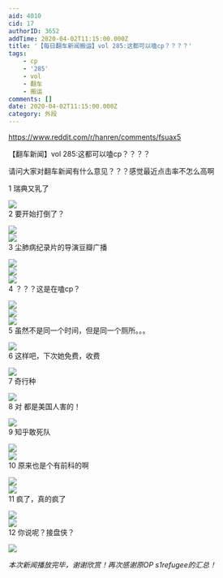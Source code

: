 ```yaml
---
aid: 4010
cid: 17
authorID: 3652
addTime: 2020-04-02T11:15:00.000Z
title: '【每日翻车新闻搬运】vol 285:这都可以嗑cp？？？？'
tags:
    - cp
    - '285'
    - vol
    - 翻车
    - 搬运
comments: []
date: 2020-04-02T11:15:00.000Z
category: 外段
---
```


https://www.reddit.com/r/hanren/comments/fsuax5

【翻车新闻】vol 285:这都可以嗑cp？？？？

请问大家对翻车新闻有什么意见？？？感觉最近点击率不怎么高啊

1 瑞典又乳了

![](https://images.weserv.nl/?url=https%3A%2F%2Fpreview.redd.it%2Fgdpiv3mzg5q41.jpg%3Fwidth%3D386%26format%3Dpjpg%26auto%3Dwebp%26s%3D025638590180da401acfe22da4727c2f9e70690f)  
2 要开始打倒了？

![](https://images.weserv.nl/?url=https%3A%2F%2Fpreview.redd.it%2Fze0shzlzg5q41.jpg%3Fwidth%3D750%26format%3Dpjpg%26auto%3Dwebp%26s%3D0cf662d259ed431f039b7acf02aade1179bf50a9)  
![](https://images.weserv.nl/?url=https%3A%2F%2Fpreview.redd.it%2F1hlw65mzg5q41.jpg%3Fwidth%3D747%26format%3Dpjpg%26auto%3Dwebp%26s%3Db9c75ffe12b65f49a0cf6c39ad619c6f3a5a3204)  
3 尘肺病纪录片的导演豆瓣广播

![](https://images.weserv.nl/?url=https%3A%2F%2Fpreview.redd.it%2Fo8dcc5mzg5q41.jpg%3Fwidth%3D720%26format%3Dpjpg%26auto%3Dwebp%26s%3Dacfcb5f8a3b4c6c5beb283e9ce40be699405d92f)  
![](https://images.weserv.nl/?url=https%3A%2F%2Fpreview.redd.it%2Fps485wlzg5q41.jpg%3Fwidth%3D720%26format%3Dpjpg%26auto%3Dwebp%26s%3D12fb814e723109969f6831c7cb6fe733566ed5f6)  
![](https://images.weserv.nl/?url=https%3A%2F%2Fpreview.redd.it%2F3m0nn3mzg5q41.jpg%3Fwidth%3D1229%26format%3Dpjpg%26auto%3Dwebp%26s%3D17132cfac3f81cd879e9a1ac362ea4bfdb660a4f)  
4 ？？？这是在嗑cp？

![](https://images.weserv.nl/?url=https%3A%2F%2Fpreview.redd.it%2F05ps4ylzg5q41.jpg%3Fwidth%3D360%26format%3Dpjpg%26auto%3Dwebp%26s%3D194bbf5db26237265ecfbc1680b027914e6cb12d)  
![](https://images.weserv.nl/?url=https%3A%2F%2Fpreview.redd.it%2Fd8oznxlzg5q41.jpg%3Fwidth%3D360%26format%3Dpjpg%26auto%3Dwebp%26s%3Db8d236f7140f80590d7d4d9b6af72aabfc52871a)  
![](https://images.weserv.nl/?url=https%3A%2F%2Fpreview.redd.it%2F7skrvvlzg5q41.jpg%3Fwidth%3D360%26format%3Dpjpg%26auto%3Dwebp%26s%3D1cf6a29cd3f6a99051ffe2e125526478d36ddd64)  
5 虽然不是同一个时间，但是同一个厕所。。。

![](https://images.weserv.nl/?url=https%3A%2F%2Fpreview.redd.it%2Fq7gpdwlzg5q41.jpg%3Fwidth%3D591%26format%3Dpjpg%26auto%3Dwebp%26s%3Dfea28dc385eee2aaf9dce02e284f747c9e526606)  
6 这样吧，下次她免费，收费

![](https://images.weserv.nl/?url=https%3A%2F%2Fpreview.redd.it%2Fnyu6y3mzg5q41.jpg%3Fwidth%3D877%26format%3Dpjpg%26auto%3Dwebp%26s%3D881b1d57a96ca3e903f86789fb31e8e26bf44c2b)  
7 奇行种

![](https://images.weserv.nl/?url=https%3A%2F%2Fpreview.redd.it%2Fwkawbxlzg5q41.jpg%3Fwidth%3D1080%26format%3Dpjpg%26auto%3Dwebp%26s%3Daec59559d7de42dc0b1e525f03cb05abda5ac177)  
8 对 都是美国人害的！

![](https://images.weserv.nl/?url=https%3A%2F%2Fpreview.redd.it%2Fbro1owlzg5q41.jpg%3Fwidth%3D991%26format%3Dpjpg%26auto%3Dwebp%26s%3Dff902dca7a24db7b10e5fed51e6ae4a45fa6a725)  
9 知乎敢死队

![](https://images.weserv.nl/?url=https%3A%2F%2Fpreview.redd.it%2Fxc6i0ylzg5q41.png%3Fwidth%3D675%26format%3Dpng%26auto%3Dwebp%26s%3Dead202f9bd009a70a5e891f47c604624edb623ae)  
![](https://images.weserv.nl/?url=https%3A%2F%2Fpreview.redd.it%2Fqymq76mzg5q41.png%3Fwidth%3D667%26format%3Dpng%26auto%3Dwebp%26s%3D91cf37a71f56334e05762ca9826f73781c0aaf95)  
10 原来也是个有前科的啊

![](https://images.weserv.nl/?url=https%3A%2F%2Fpreview.redd.it%2Fs7btcylzg5q41.jpg%3Fwidth%3D614%26format%3Dpjpg%26auto%3Dwebp%26s%3Dbb95a5c65b19532f804369f423436edc25eabc4e)  
![](https://images.weserv.nl/?url=https%3A%2F%2Fpreview.redd.it%2Fzj21l3mzg5q41.jpg%3Fwidth%3D1024%26format%3Dpjpg%26auto%3Dwebp%26s%3De9325ed5cf3ba965ecf95bbfdd8700d6d3c5a504)  
11 疯了，真的疯了

![](https://images.weserv.nl/?url=https%3A%2F%2Fpreview.redd.it%2F7bdlywlzg5q41.jpg%3Fwidth%3D1235%26format%3Dpjpg%26auto%3Dwebp%26s%3D489f878678066cccd335350933ef387a30280707)  
![](https://images.weserv.nl/?url=https%3A%2F%2Fpreview.redd.it%2Frm9wezlzg5q41.jpg%3Fwidth%3D754%26format%3Dpjpg%26auto%3Dwebp%26s%3D957b02facb09b12f01fd09be608a9907cdeb0a67)  
12 你说呢？接盘侠？

![](https://images.weserv.nl/?url=https%3A%2F%2Fpreview.redd.it%2Fnnyym3mzg5q41.jpg%3Fwidth%3D369%26format%3Dpjpg%26auto%3Dwebp%26s%3D3c94dfedab4b37431d6db9594d160542a78070cc)

_本次新闻播放完毕，谢谢欣赏！再次感谢原OP s1refugee的汇总！_
